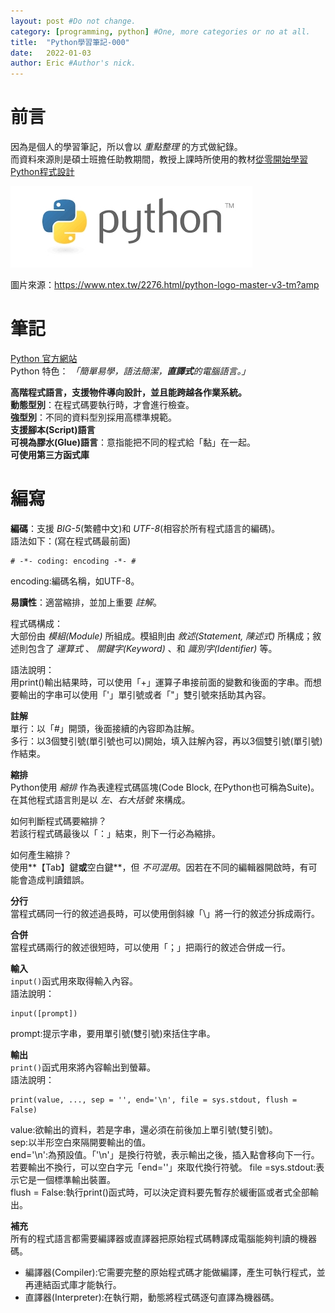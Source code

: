 ```yaml
---
layout: post #Do not change.
category: [programming, python] #One, more categories or no at all.
title:  "Python學習筆記-000"
date:   2022-01-03
author: Eric #Author's nick.
---
```


# 前言 #
因為是個人的學習筆記，所以會以 _重點整理_ 的方式做紀錄。  
而資料來源則是碩士班擔任助教期間，教授上課時所使用的教材[從零開始學習Python程式設計](https://www.books.com.tw/products/0010738945 "Title")

<a href="/assets/img/posts/pythonlogo.jpg" data-lity class="sx-center">
  <img src="/assets/img/posts/pythonlogo_thumb.jpg"/>
</a>

圖片來源：https://www.ntex.tw/2276.html/python-logo-master-v3-tm?amp

# 筆記 #
[Python 官方網站](https://www.python.org/ "Title")  
Python 特色：
_「簡單易學，語法簡潔，**直譯式**的電腦語言。」_

**高階程式語言，支援物件導向設計，並且能跨越各作業系統。**  
**動態型別**：在程式碼要執行時，才會進行檢查。  
**強型別**：不同的資料型別採用高標準規範。  
**支援腳本(Script)語言**  
**可視為膠水(Glue)語言**：意指能把不同的程式給「黏」在一起。  
**可使用第三方函式庫**  

# 編寫 #
**編碼**：支援 _BIG-5_(繁體中文)和 _UTF-8_(相容於所有程式語言的編碼)。  
語法如下：(寫在程式碼最前面)  
	
	# -*- coding: encoding -*- #
encoding:編碼名稱，如UTF-8。  

**易讀性**：適當縮排，並加上重要 _註解_。  

程式碼構成：  
大部份由 _模組(Module)_ 所組成。模組則由 _敘述(Statement, 陳述式)_ 所構成；敘述則包含了 _運算式_ 、 _關鍵字(Keyword)_ 、和 _識別字(Identifier)_ 等。  

語法說明：  
用print()輸出結果時，可以使用「+」運算子串接前面的變數和後面的字串。而想要輸出的字串可以使用「'」單引號或者「"」雙引號來括助其內容。  

**註解**  
單行：以「#」開頭，後面接續的內容即為註解。  
多行：以3個雙引號(單引號也可以)開始，填入註解內容，再以3個雙引號(單引號)作結束。  

**縮排**  
Python使用 _縮排_ 作為表達程式碼區塊(Code Block, 在Python也可稱為Suite)。在其他程式語言則是以 _左、右大括號_ 來構成。  

如何判斷程式碼要縮排？  
若該行程式碼最後以「：」結束，則下一行必為縮排。  

如何產生縮排？  
使用**【Tab】鍵**或**空白鍵**，但 _不可混用_。因若在不同的編輯器開啟時，有可能會造成判讀錯誤。  

**分行**  
當程式碼同一行的敘述過長時，可以使用倒斜線「\」將一行的敘述分拆成兩行。  

**合併**  
當程式碼兩行的敘述很短時，可以使用「；」把兩行的敘述合併成一行。  

**輸入**  
`input()`函式用來取得輸入內容。  
語法說明：  
	
	input([prompt])
prompt:提示字串，要用單引號(雙引號)來括住字串。  

**輸出**  
`print()`函式用來將內容輸出到螢幕。  
語法說明：  
	
	print(value, ..., sep = '', end='\n', file = sys.stdout, flush = False)

value:欲輸出的資料，若是字串，還必須在前後加上單引號(雙引號)。  
sep:以半形空白來隔開要輸出的值。  
end='\n':為預設值。「'\n'」是換行符號，表示輸出之後，插入點會移向下一行。若要輸出不換行，可以空白字元「end=''」來取代換行符號。
file =sys.stdout:表示它是一個標準輸出裝置。  
flush = False:執行print()函式時，可以決定資料要先暫存於緩衝區或者式全部輸出。  

**補充**  
所有的程式語言都需要編譯器或直譯器把原始程式碼轉譯成電腦能夠判讀的機器碼。  

- 編譯器(Compiler):它需要完整的原始程式碼才能做編譯，產生可執行程式，並再連結函式庫才能執行。
- 直譯器(Interpreter):在執行期，動態將程式碼逐句直譯為機器碼。

